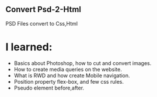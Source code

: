 ## Convert Psd-2-Html
PSD Files convert to Css,Html

# I learned:
- Basics about Photoshop, how to cut and convert images.
- How to create media queries on the website.
- What is RWD and how create Mobile navigation. 
- Position property flex-box, and few css rules.
- Pseudo element before,after.

